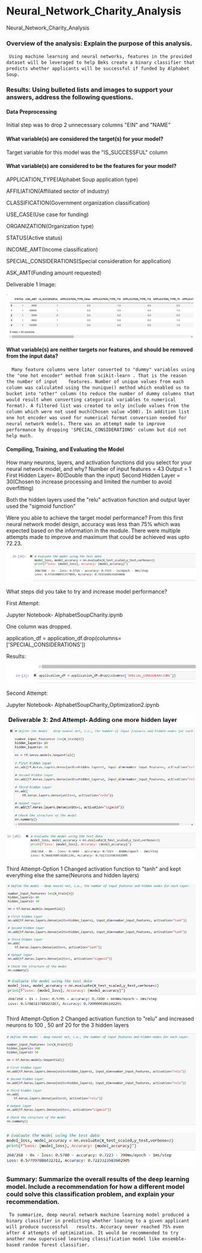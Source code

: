 # Neural_Network_Charity_Analysis
  Neural_Network_Charity_Analysis

### Overview of the analysis: Explain the purpose of this analysis.
     Using machine learning and neural networks, features in the provided dataset will be leveraged to help Beks create a binary classifier that  predicts whether applicants will be successful if funded by Alphabet Soup.

### Results: Using bulleted lists and images to support your answers, address the following questions.

#### Data Preprocessing
   Initial step was to drop 2 unnecessary columns "EIN" and "NAME" 

#### What variable(s) are considered the target(s) for your model?
   Target variable for this model was the "IS_SUCCESSFUL" column 

#### What variable(s) are considered to be the features for your model?
   APPLICATION_TYPE(Alphabet Soup application type)

   AFFILIATION(Affiliated sector of industry)

   CLASSIFICATION(Government organization classification)

   USE_CASE(Use case for funding)

   ORGANIZATION(Organization type)

   STATUS(Active status)

   INCOME_AMT(Income classification)

   SPECIAL_CONSIDERATIONS(Special consideration for application)

   ASK_AMT(Funding amount requested)

   
   Deliverable 1 Image:

   ![AlphabetSoupCharity_1a](Images/AlphabetSoupCharity_1a.PNG) 

#### What variable(s) are neither targets nor features, and should be removed from the input data?
      Many feature columns were later converted to "dummy" variables using the "one hot encoder" method from scikit-learn . That is the reason the number of input    features. Number of unique values from each column was calculated using the nunique() method which enabled us to bucket into "other" column (to reduce the number of dummy columns that would result when converting categorical variables to numerical format). A filtered list was created to only include values from the column which were not used much(Chosen value =500). In addition list one hot encoder was used for numerical format conversion needed for neural network models. There was an attempt made to improve performance by dropping 'SPECIAL_CONSIDERATIONS' column but did not help much.      
  
#### Compiling, Training, and Evaluating the Model


How many neurons, layers, and activation functions did you select for your neural network model, and why?
   Number of input features = 43
   Output = 1
   First Hidden Layer= 80(Double than the input)
   Second Hidden Layer = 30(Chosen to increase processing and limited the number to avoid overfitting)

   Both the hidden layers used the "relu" activation function and output layer used the "sigmoid function"
 
Were you able to achieve the target model performance?
   From this first neural network model design, accuracy was less than 75% which was expected based on the information in the module. There were multiple attempts made to improve and maximum that could be achieved was upto 72.23.

  ![AlphabetSoupCharity](Images/AlphabetSoupCharity.PNG)
  
What steps did you take to try and increase model performance?

  First Attempt:

  Jupyter Notebook- AlphabetSoupCharity.ipynb

  One column was dropped.

  application_df = application_df.drop(columns=['SPECIAL_CONSIDERATIONS'])

  Results:
   
  ![AlphabetSoupCharity_2a](Images/AlphabetSoupCharity_2a.PNG)


 Second Attempt:

  Jupyter Notebook- AlphabetSoupCharity_Optimization2.ipynb

  ![AlphabetSoupCharity_2c](Images/AlphabetSoupCharity_2c.PNG)

  ![AlphabetSoupCharity_2d](Images/AlphabetSoupCharity_2d.PNG)


 Third Attempt-Option 1
 Changed activation function to "tanh" and kept everything else the same(Neurons and hidden layers) 
 
  ![AlphabetSoupCharity_3a](Images/AlphabetSoupCharity_3a.PNG)

    

  ![AlphabetSoupCharity-3a1](Images/AlphabetSoupCharity-3a1.PNG)

 
 Third Attempt-Option 2
 Changed activation function to "relu" and increased neurons to 100 , 50 anf 20 for the 3 hidden layers 

  ![AlphabetSoupCharity-3b](Images/AlphabetSoupCharity-3b.PNG)


  ![AlphabetSoupCharity-3b1](Images/AlphabetSoupCharity-3b1.PNG)



### Summary: Summarize the overall results of the deep learning model. Include a recommendation for how a different model could solve this classification problem, and explain your recommendation.

     To summarize, deep neural network machine learning model produced a binary classifier in predicting whether loaning to a given applicant will produce successful   results. Accuracy never reached 75% even after 4 attempts of optimization. It would be recommended to try another new supervised learning classification model like ensemble-based random forest classifier.
 